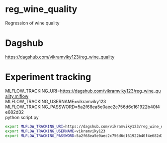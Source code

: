 # reg_wine_quality
Regression of wine quality

# Dagshub
https://dagshub.com/vikramviky123/reg_wine_quality

# Experiment tracking
MLFLOW_TRACKING_URI=https://dagshub.com/vikramviky123/reg_wine_quality.mlflow \
MLFLOW_TRACKING_USERNAME=vikramviky123 \
MLFLOW_TRACKING_PASSWORD=5a2f68ea5e0aec2c756d6c161922b40f4e682d32 \
python script.py

```bash
export MLFLOW_TRACKING_URI=https://dagshub.com/vikramviky123/reg_wine_quality.mlflow 
export MLFLOW_TRACKING_USERNAME=vikramviky123 
export MLFLOW_TRACKING_PASSWORD=5a2f68ea5e0aec2c756d6c161922b40f4e682d32 
```

